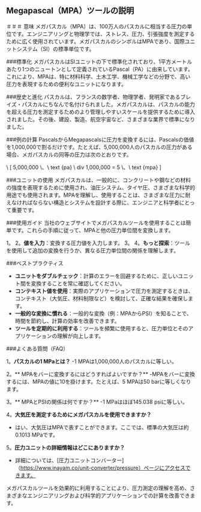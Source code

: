 ## Megapascal（MPA）ツールの説明

＃＃＃ 意味
メガパスカル（MPA）は、100万人のパスカルに相当する圧力の単位です。エンジニアリングと物理学では、ストレス、圧力、引張強度を測定するために広く使用されています。メガパスカルのシンボルはMPAであり、国際ユニットシステム（SI）の標準単位です。

###標準化
メガパスカルはSIユニットの下で標準化されており、1平方メートルあたり1つのニュートンとして定義されているPascal（PA）に由来しています。これにより、MPAは、特に材料科学、土木工学、機械工学などの分野で、高い圧力を表現するための便利なユニットになります。

###歴史と進化
パスカルは、フランスの数学者、物理学者、発明家であるブレイズ・パスカルにちなんで名付けられました。メガパスカルは、パスカルの能力を超える圧力を測定するためのより管理しやすいスケールを提供するために導入されました。その後、建設、製造、航空宇宙など、さまざまな業界で標準になりました。

###例の計算
PascalsからMegapascalsに圧力を変換するには、Pascalsの価値を1,000,000で割るだけです。たとえば、5,000,000人のパスカルの圧力がある場合、メガパスカルの同等の圧力は次のとおりです。

\ [
5,000,000 \、\ text {pa} \ div 1,000,000 = 5 \、\ text {mpa}
\]

###ユニットの使用
メガパスカルは、一般的に、コンクリートや鋼などの材料の強度を表現するために使用され、油圧システム、タイヤ圧、さまざまな科学的用途でも使用されます。MPAを理解し、使用することは、さまざまな圧力に耐えなければならない構造とシステムを設計する際に、エンジニアと科学者にとって重要です。

###使用ガイド
当社のウェブサイトでメガパスカルツールを使用することは簡単です。これらの手順に従って、MPAと他の圧力単位間を変換します。

1。
2。**値を入力**：変換する圧力値を入力します。
3。
4。**もっと探索**：ツールを使用して追加の変換を行うか、異なる圧力単位間の関係を理解し​​ます。

###ベストプラクティス
-  **ユニットをダブルチェック**：計算のエラーを回避するために、正しいユニット間を変換することを常に確認してください。
-  **コンテキスト値を使用**：実際のアプリケーションで圧力を測定するときは、コンテキスト（大気圧、材料制限など）を検討して、正確な結果を確保します。
-  **一般的な変換に慣れる**：一般的な変換（例：MPAからPSI）を知ることで、時間を節約し、計算の効率を改善できます。
-  **ツールを定期的に利用する**：ツールを頻繁に使用すると、圧力単位とそのアプリケーションの理解が向上します。

###よくある質問（FAQ）

1。**パスカルの1 MPaとは？**
-1 MPAは1,000,000人のパスカルに等しい。

2。** MPAをバーに変換するにはどうすればよいですか？**
-MPAをバーに変換するには、MPAの値に10を掛けます。たとえば、5 MPAは50 barに等しくなります。

3。** MPAとPSIの関係は何ですか？**
-1 MPaはほぼ145.038 psiに等しい。

4。**大気圧を測定するためにメガパスカルを使用できますか？**
- はい、大気圧はMPAで表すことができます。ここでは、標準の大気圧は約0.1013 MPaです。

5。**圧力ユニットの詳細情報はどこにありますか？**
- 詳細については、[圧力ユニットコンバーター]（https://www.inayam.co/unit-converter/pressure）ページにアクセスできます。

メガパスカルツールを効果的に利用することにより、圧力測定の理解を高め、さまざまなエンジニアリングおよび科学的アプリケーションでの計算を改善できます。